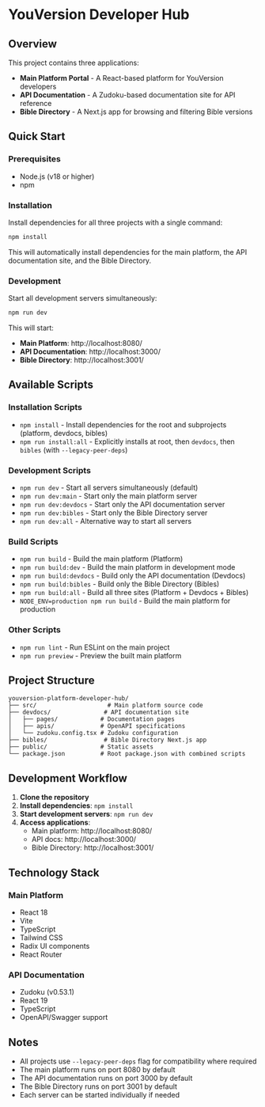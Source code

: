 # YouVersion Developer Hub
## Overview

This project contains three applications:
- **Main Platform Portal** - A React-based platform for YouVersion developers
- **API Documentation** - A Zudoku-based documentation site for API reference
- **Bible Directory** - A Next.js app for browsing and filtering Bible versions

## Quick Start

### Prerequisites
- Node.js (v18 or higher)
- npm

### Installation

Install dependencies for all three projects with a single command:

```bash
npm install
```

This will automatically install dependencies for the main platform, the API documentation site, and the Bible Directory.

### Development

Start all development servers simultaneously:

```bash
npm run dev
```

This will start:
- **Main Platform**: http://localhost:8080/
- **API Documentation**: http://localhost:3000/
- **Bible Directory**: http://localhost:3001/

## Available Scripts

### Installation Scripts
- `npm install` - Install dependencies for the root and subprojects (platform, devdocs, bibles)
- `npm run install:all` - Explicitly installs at root, then `devdocs`, then `bibles` (with `--legacy-peer-deps`)

### Development Scripts
- `npm run dev` - Start all servers simultaneously (default)
- `npm run dev:main` - Start only the main platform server
- `npm run dev:devdocs` - Start only the API documentation server
- `npm run dev:bibles` - Start only the Bible Directory server
- `npm run dev:all` - Alternative way to start all servers

### Build Scripts
- `npm run build` - Build the main platform (Platform)
- `npm run build:dev` - Build the main platform in development mode
- `npm run build:devdocs` - Build only the API documentation (Devdocs)
- `npm run build:bibles` - Build only the Bible Directory (Bibles)
- `npm run build:all` - Build all three sites (Platform + Devdocs + Bibles)
- `NODE_ENV=production npm run build` - Build the main platform for production

### Other Scripts
- `npm run lint` - Run ESLint on the main project
- `npm run preview` - Preview the built main platform

## Project Structure

```
youversion-platform-developer-hub/
├── src/                    # Main platform source code
├── devdocs/               # API documentation site
│   ├── pages/            # Documentation pages
│   ├── apis/             # OpenAPI specifications
│   └── zudoku.config.tsx # Zudoku configuration
├── bibles/                # Bible Directory Next.js app
├── public/               # Static assets
└── package.json          # Root package.json with combined scripts
```

## Development Workflow

1. **Clone the repository**
2. **Install dependencies**: `npm install`
3. **Start development servers**: `npm run dev`
4. **Access applications**:
   - Main platform: http://localhost:8080/
   - API docs: http://localhost:3000/
   - Bible Directory: http://localhost:3001/

## Technology Stack

### Main Platform
- React 18
- Vite
- TypeScript
- Tailwind CSS
- Radix UI components
- React Router

### API Documentation
- Zudoku (v0.53.1)
- React 19
- TypeScript
- OpenAPI/Swagger support

## Notes

- All projects use `--legacy-peer-deps` flag for compatibility where required
- The main platform runs on port 8080 by default
- The API documentation runs on port 3000 by default
- The Bible Directory runs on port 3001 by default
- Each server can be started individually if needed
